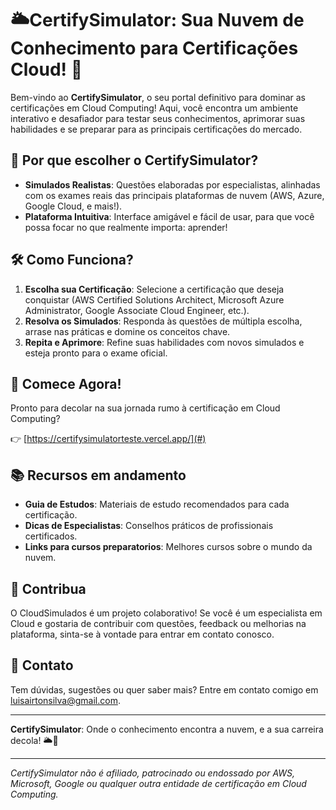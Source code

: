 # 🌥️CertifySimulator: Sua Nuvem de Conhecimento para Certificações Cloud! 🚀

Bem-vindo ao **CertifySimulator**, o seu portal definitivo para dominar as certificações em Cloud Computing! Aqui, você encontra um ambiente interativo e desafiador para testar seus conhecimentos, aprimorar suas habilidades e se preparar para as principais certificações do mercado.

## 🌟 Por que escolher o CertifySimulator?

- **Simulados Realistas**: Questões elaboradas por especialistas, alinhadas com os exames reais das principais plataformas de nuvem (AWS, Azure, Google Cloud, e mais!).
- **Plataforma Intuitiva**: Interface amigável e fácil de usar, para que você possa focar no que realmente importa: aprender!

## 🛠️ Como Funciona?

1. **Escolha sua Certificação**: Selecione a certificação que deseja conquistar (AWS Certified Solutions Architect, Microsoft Azure Administrator, Google Associate Cloud Engineer, etc.).
2. **Resolva os Simulados**: Responda às questões de múltipla escolha, arrase nas práticas e domine os conceitos chave.
3. **Repita e Aprimore**: Refine suas habilidades com novos simulados e esteja pronto para o exame oficial.

## 🚀 Comece Agora!

Pronto para decolar na sua jornada rumo à certificação em Cloud Computing? 

👉 [https://certifysimulatorteste.vercel.app/](#)

## 📚 Recursos em andamento 

- **Guia de Estudos**: Materiais de estudo recomendados para cada certificação.
- **Dicas de Especialistas**: Conselhos práticos de profissionais certificados.
- **Links para cursos preparatorios**: Melhores cursos sobre o mundo da nuvem.

## 🤝 Contribua

O CloudSimulados é um projeto colaborativo! Se você é um especialista em Cloud e gostaria de contribuir com questões, feedback ou melhorias na plataforma, sinta-se à vontade para entrar em contato conosco.

## 📧 Contato

Tem dúvidas, sugestões ou quer saber mais? Entre em contato comigo em [luisairtonsilva@gmail.com](#).

---

**CertifySimulator**: Onde o conhecimento encontra a nuvem, e a sua carreira decola! 🌥️🚀

---

*CertifySimulator não é afiliado, patrocinado ou endossado por AWS, Microsoft, Google ou qualquer outra entidade de certificação em Cloud Computing.*